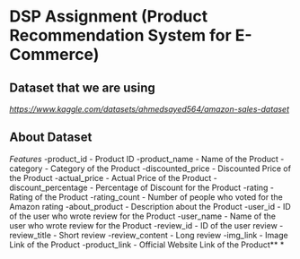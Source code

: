 # DSP Assignment (Product Recommendation System for E-Commerce)
## Dataset that we are using 
*https://www.kaggle.com/datasets/ahmedsayed564/amazon-sales-dataset*
## About Dataset
*Features*
-product_id - Product ID
-product_name - Name of the Product
-category - Category of the Product
-discounted_price - Discounted Price of the Product
-actual_price - Actual Price of the Product
-discount_percentage - Percentage of Discount for the Product
-rating - Rating of the Product
-rating_count - Number of people who voted for the Amazon rating
-about_product - Description about the Product
-user_id - ID of the user who wrote review for the Product
-user_name - Name of the user who wrote review for the Product
-review_id - ID of the user review
-review_title - Short review
-review_content - Long review
-img_link - Image Link of the Product
-product_link - Official Website Link of the Product** *

